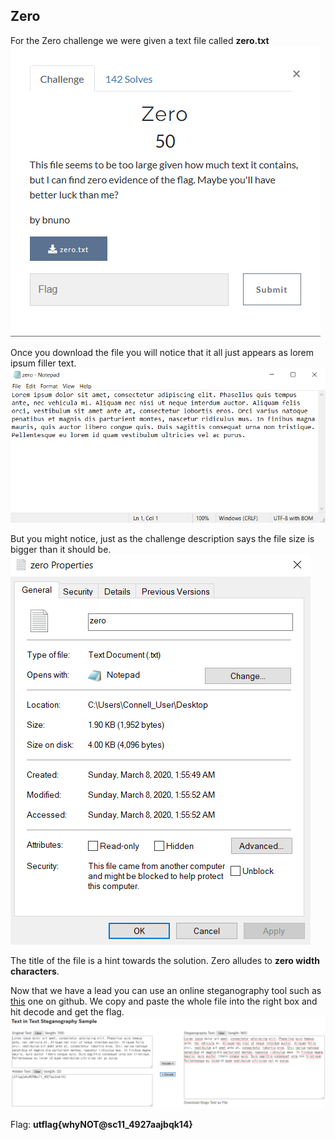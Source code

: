 ## Zero
For the Zero challenge we were given a text file called **zero.txt**
![zero_chal](https://github.com/AnthemC/writeups/blob/master/img/zero_chal.png)

Once you download the file you will notice that it all just appears as lorem ipsum filler text. 
![lorem ipsum](https://github.com/AnthemC/writeups/blob/master/img/zero_file.png)

But you might notice, just as the challenge description says the file size is bigger than it should be.
![file size](https://github.com/AnthemC/writeups/blob/master/img/zero_prop.png)

The title of the file is a hint towards the solution. Zero alludes to **zero width characters**.

Now that we have a lead you can use an online steganography tool such as [this](https://330k.github.io/misc_tools/unicode_steganography.html) one on github. We copy and paste the whole file into the right box and hit decode and get the flag.
![solution](https://github.com/AnthemC/writeups/blob/master/img/zero_decode.png)

Flag: **utflag{whyNOT@sc11_4927aajbqk14}**
